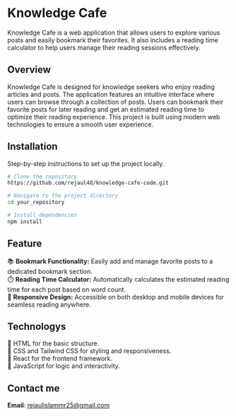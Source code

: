 # Knowledge Cafe

Knowledge Cafe is a web application that allows users to explore various posts and easily bookmark their favorites. It also includes a reading time calculator to help users manage their reading sessions effectively.

## Overview

Knowledge Cafe is designed for knowledge seekers who enjoy reading articles and posts. The application features an intuitive interface where users can browse through a collection of posts. Users can bookmark their favorite posts for later reading and get an estimated reading time to optimize their reading experience. This project is built using modern web technologies to ensure a smooth user experience.

## Installation

Step-by-step instructions to set up the project locally.

```bash
# Clone the repository
https://github.com/rejaul48/knowledge-cafe-code.git

# Navigate to the project directory
cd your_repository

# Install dependencies
npm install

```
## Feature
📚 **Bookmark Functionality:** Easily add and manage favorite posts to a dedicated bookmark section. <br>
⏱️ **Reading Time Calculator:** Automatically calculates the estimated reading time for each post based on word count.  <br>
📱 **Responsive Design:** Accessible on both desktop and mobile devices for seamless reading anywhere.  <br>

## Technologys
🔵 HTML for the basic structure. <br>
🔵 CSS and Tailwind CSS for styling and responsiveness. <br>
🔵 React for the frontend framework. <br>
🔵 JavaScript for logic and interactivity. <br>

## Contact me
**Email**: [rejaulislammr25@gmail.com](mailto:rejaulislammr25@gmail.com)



